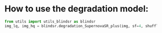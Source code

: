 
# How to use the degradation model:
```python
from utils import utils_blindsr as blindsr
img_lq, img_hq = blindsr.degradation_SupernovaSR_plus(img, sf=4, shuffle_prob=0.1, use_sharp=True, lq_patchsize=64)
```

